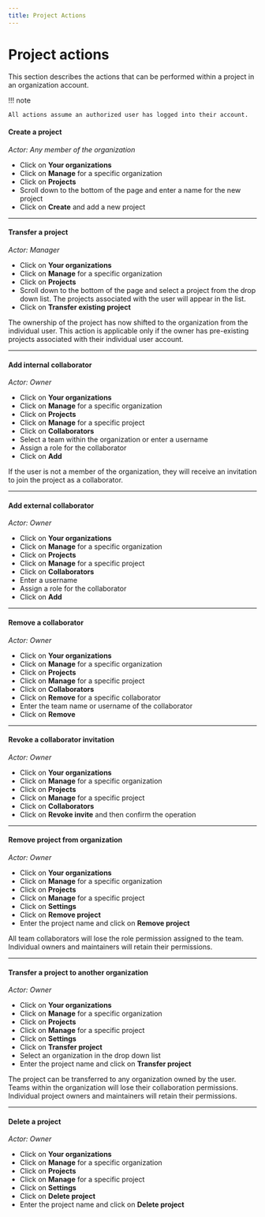 ```yaml
---
title: Project Actions
---
```


<!--[[ preview('org-accounts') ]]-->

# Project actions

This section describes the actions that can be performed
within a project in an organization account.

!!! note

    All actions assume an authorized user has logged into their account.

#### Create a project

*Actor: Any member of the organization*

* Click on **Your organizations**
* Click on **Manage** for a specific organization
* Click on **Projects**
* Scroll down to the bottom of the page and enter a name for the new project
* Click on **Create** and add a new project

---

#### Transfer a project

*Actor: Manager*

* Click on **Your organizations**
* Click on **Manage** for a specific organization
* Click on **Projects**
* Scroll down to the bottom of the page and select a project
from the drop down list. The projects  associated
with the user will appear in the list.
* Click on **Transfer existing project**

The ownership of the project has now shifted to the organization
from the individual user. This action  is applicable only if the
owner has pre-existing projects associated with their individual user account.

---

#### Add internal collaborator

*Actor: Owner*

* Click on **Your organizations**
* Click on **Manage** for a specific organization
* Click on **Projects**
* Click on **Manage** for a specific project
* Click on **Collaborators**
* Select a team within the organization or enter a username
* Assign a role for the collaborator
* Click on **Add**

If the user is not a member of the organization, they will receive an
invitation to join the project as a collaborator.

---

#### Add external collaborator

*Actor: Owner*

* Click on **Your organizations**
* Click on **Manage** for a specific organization
* Click on **Projects**
* Click on **Manage** for a specific project
* Click on **Collaborators**
* Enter a username
* Assign a role for the collaborator
* Click on **Add**

---

#### Remove a collaborator

*Actor: Owner*

* Click on **Your organizations**
* Click on **Manage** for a specific organization
* Click on **Projects**
* Click on **Manage** for a specific project
* Click on **Collaborators**
* Click on **Remove** for a specific collaborator
* Enter the team name or username of the collaborator
* Click on **Remove**

---

#### Revoke a collaborator invitation

*Actor: Owner*

* Click on **Your organizations**
* Click on **Manage** for a specific organization
* Click on **Projects**
* Click on **Manage** for a specific project
* Click on **Collaborators**
* Click on **Revoke invite** and then confirm the operation

---

#### Remove project from organization

*Actor: Owner*

* Click on **Your organizations**
* Click on **Manage** for a specific organization
* Click on **Projects**
* Click on **Manage** for a specific project
* Click on **Settings**
* Click on **Remove project**
* Enter the project name and click on **Remove project**

All team collaborators will lose the role permission assigned to the team.
Individual owners and  maintainers will retain their permissions.

---

#### Transfer a project to another organization

*Actor: Owner*

* Click on **Your organizations**
* Click on **Manage** for a specific organization
* Click on **Projects**
* Click on **Manage** for a specific project
* Click on **Settings**
* Click on **Transfer project**
* Select an organization in the drop down list
* Enter the project name and click on **Transfer project**

The project can be transferred to any organization owned by the user.
Teams within the organization will lose their collaboration permissions.
Individual project owners and maintainers will retain their permissions.

---

#### Delete a project

*Actor: Owner*

* Click on **Your organizations**
* Click on **Manage** for a specific organization
* Click on **Projects**
* Click on **Manage** for a specific project
* Click on **Settings**
* Click on **Delete project**
* Enter the project name and click on **Delete project**
